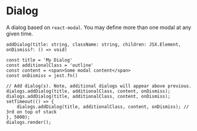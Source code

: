 # Dialog

A dialog based on `react-modal`. You may define more than one modal at any given time.

```JSX
addDialog(title: string, className: string, children: JSX.Element, onDismiss?: () => void)

const title = 'My Dialog'
const additionalClass = 'outline'
const content = <span>Some modal content</span>
const onDismiss = jest.fn()

// Add dialog(s). Note, additional dialogs will appear above previous.
dialogs.addDialog(title, additionalClass, content, onDismiss);
dialogs.addDialog(title, additionalClass, content, onDismiss);
setTimeout(() => {
    dialogs.addDialog(title, additionalClass, content, onDismiss); // 3rd on top of stack
}, 5000);
dialogs.render();
```
